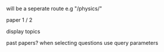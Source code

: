 will be a seperate route e.g "/physics/"


paper 1 / 2

display topics 

past papers?
when selecting questions use query parameters

